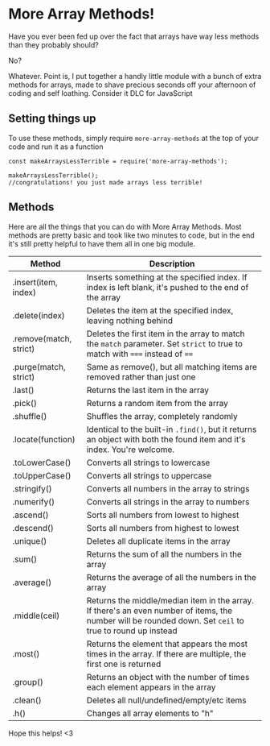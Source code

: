 # More Array Methods!

Have you ever been fed up over the fact that arrays have way less methods than they probably should?

No?

Whatever. Point is, I put together a handly little module with a bunch of extra methods for arrays, made to shave precious seconds off your afternoon of coding and self loathing. Consider it DLC for JavaScript

## Setting things up
To use these methods, simply require `more-array-methods` at the top of your code and run it as a function

```
const makeArraysLessTerrible = require('more-array-methods');

makeArraysLessTerrible();
//congratulations! you just made arrays less terrible!
```

## Methods
Here are all the things that you can do with More Array Methods. Most methods are pretty basic and took like two minutes to code, but in the end it's still pretty helpful to have them all in one big module.

| Method | Description |
| --- | --- |
.insert(item, index) | Inserts something at the specified index. If index is left blank, it's pushed to the end of the array
.delete(index) | Deletes the item at the specified index, leaving nothing behind
.remove(match, strict) | Deletes the first item in the array to match the `match` parameter. Set `strict` to true to match with `===` instead of `==`
.purge(match, strict) | Same as remove(), but all matching items are removed rather than just one
.last() | Returns the last item in the array
.pick() | Returns a random item from the array
.shuffle() | Shuffles the array, completely randomly
.locate(function) | Identical to the built-in `.find()`, but it returns an object with both the found item and it's index. You're welcome.
.toLowerCase() | Converts all strings to lowercase
.toUpperCase() | Converts all strings to uppercase
.stringify() | Converts all numbers in the array to strings
.numerify() | Converts all strings in the array to numbers
.ascend() | Sorts all numbers from lowest to highest
.descend() | Sorts all numbers from highest to lowest
.unique() | Deletes all duplicate items in the array
.sum() | Returns the sum of all the numbers in the array
.average() | Returns the average of all the numbers in the array
.middle(ceil) | Returns the middle/median item in the array. If there's an even number of items, the number will be rounded down. Set `ceil` to true to round up instead
.most() | Returns the element that appears the most times in the array. If there are multiple, the first one is returned
.group() | Returns an object with the number of times each element appears in the array
.clean() | Deletes all null/undefined/empty/etc items
.h() | Changes all array elements to "h"

Hope this helps! <3
